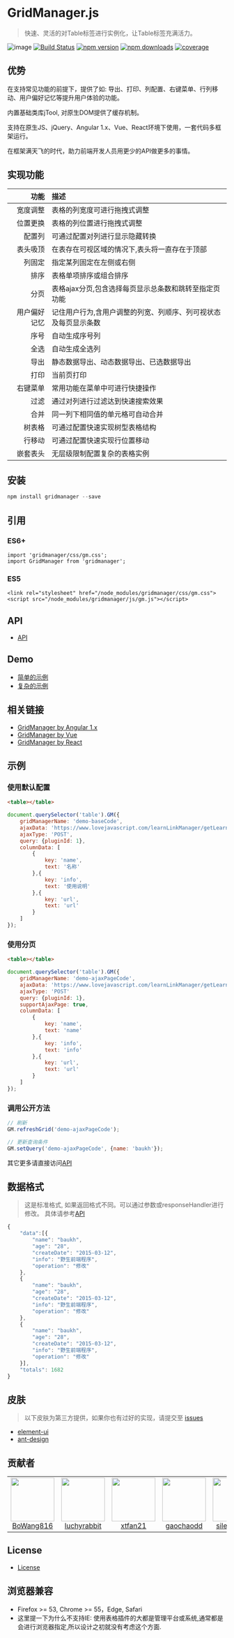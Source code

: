 # GridManager.js
> 快速、灵活的对Table标签进行实例化，让Table标签充满活力。

![image](https://s2.ax1x.com/2019/04/16/AxA4xK.png)
[![Build Status](https://travis-ci.org/baukh789/GridManager.svg?branch=master&style=flat-square)](https://travis-ci.org/baukh789/GridManager)
[![npm version](https://img.shields.io/npm/v/gridmanager.svg?style=flat-square)](https://www.npmjs.com/package/gridmanager)
[![npm downloads](https://img.shields.io/npm/dt/gridmanager.svg?style=flat-square)](https://www.npmjs.com/package/gridmanager)
[![coverage](https://img.shields.io/codecov/c/github/baukh789/GridManager.svg?style=flat-square)](https://codecov.io/gh/baukh789/GridManager)

## 优势
在支持常见功能的前提下，提供了如: 导出、打印、列配置、右键菜单、行列移动、用户偏好记忆等提升用户体验的功能。

内置基础类库jTool, 对原生DOM提供了缓存机制。

支持在原生JS、jQuery、Angular 1.x、Vue、React环境下使用，一套代码多框架运行。

在框架满天飞的时代，助力前端开发人员用更少的API做更多的事情。

## 实现功能
| 功能 | 描述 |
| -: | :- |
| 宽度调整 | 表格的列宽度可进行拖拽式调整 |
| 位置更换 | 表格的列位置进行拖拽式调整 |
| 配置列 | 可通过配置对列进行显示隐藏转换 |
| 表头吸顶 | 在表存在可视区域的情况下,表头将一直存在于顶部 |
| 列固定 | 指定某列固定在左侧或右侧 |
| 排序 | 表格单项排序或组合排序 |
| 分页 | 表格ajax分页,包含选择每页显示总条数和跳转至指定页功能 |
| 用户偏好记忆 | 记住用户行为,含用户调整的列宽、列顺序、列可视状态及每页显示条数 |
| 序号 | 自动生成序号列 |
| 全选 | 自动生成全选列 |
| 导出 | 静态数据导出、动态数据导出、已选数据导出 |
| 打印 | 当前页打印 |
| 右键菜单 | 常用功能在菜单中可进行快捷操作 |
| 过滤 | 通过对列进行过滤达到快速搜索效果 |
| 合并 | 同一列下相同值的单元格可自动合并 |
| 树表格 | 可通过配置快速实现树型表格结构 |
| 行移动 | 可通过配置快速实现行位置移动 |
| 嵌套表头 | 无层级限制配置复杂的表格实例 |

## 安装
```javascript
npm install gridmanager --save
```

## 引用
### ES6+
```
import 'gridmanager/css/gm.css';
import GridManager from 'gridmanager';
```

### ES5
```
<link rel="stylesheet" href="/node_modules/gridmanager/css/gm.css">
<script src="/node_modules/gridmanager/js/gm.js"></script>
```

## API
- [API](http://gridmanager.lovejavascript.com/api/index.html)

## Demo
- [简单的示例](http://gridmanager.lovejavascript.com/demo/index.html)
- [复杂的示例](http://develop.lovejavascript.com/node_modules/gridmanager/demo/index.html)

## 相关链接
- [GridManager by Angular 1.x](https://github.com/baukh789/GridManager-Angular-1.x)
- [GridManager by Vue](https://github.com/baukh789/GridManager-Vue)
- [GridManager by React](https://github.com/baukh789/GridManager-React)

## 示例
### 使用默认配置
```html
<table></table>
```
```javascript
document.querySelector('table').GM({
	gridManagerName: 'demo-baseCode',
    ajaxData: 'https://www.lovejavascript.com/learnLinkManager/getLearnLinkList',
    ajaxType: 'POST',
    query: {pluginId: 1},
    columnData: [
        {
            key: 'name',
            text: '名称'
        },{
            key: 'info',
            text: '使用说明'
        },{
            key: 'url',
            text: 'url'
        }
    ]
});
```

### 使用分页
```html
<table></table>
```
```javascript
document.querySelector('table').GM({
	gridManagerName: 'demo-ajaxPageCode',
    ajaxData: 'https://www.lovejavascript.com/learnLinkManager/getLearnLinkList',
    ajaxType: 'POST'
    query: {pluginId: 1},
    supportAjaxPage: true,
    columnData: [
        {
            key: 'name',
            text: 'name'
        },{
            key: 'info',
            text: 'info'
        },{
            key: 'url',
            text: 'url'
        }
    ]
});
```

### 调用公开方法
```javascript
// 刷新
GM.refreshGrid('demo-ajaxPageCode');

// 更新查询条件
GM.setQuery('demo-ajaxPageCode', {name: 'baukh'});
```

其它更多请直接访问[API](http://gridmanager.lovejavascript.com/api/index.html)

## 数据格式
> 这是标准格式, 如果返回格式不同。可以通过参数或responseHandler进行修改。 具体请参考[API](http://gridmanager.lovejavascript.com/api/index.html#responseHandler)

```javascript
{
    "data":[{
        "name": "baukh",
        "age": "28",
        "createDate": "2015-03-12",
        "info": "野生前端程序",
        "operation": "修改"
    },
    {
        "name": "baukh",
        "age": "28",
        "createDate": "2015-03-12",
        "info": "野生前端程序",
        "operation": "修改"
    },
    {
        "name": "baukh",
        "age": "28",
        "createDate": "2015-03-12",
        "info": "野生前端程序",
        "operation": "修改"
    }],
    "totals": 1682
}
```

## 皮肤
> 以下皮肤为第三方提供，如果你也有过好的实现，请提交至 [issues](https://github.com/baukh789/GridManager/issues)

- [element-ui](https://github.com/xtfan21/GridManager-element-skin)
- [ant-design](https://github.com/BoWang816/GridManager-antDesign-skin)

## 贡献者
<table>
<tr>
    <td>
        <a href="https://github.com/BoWang816">
            <img alt="" width="100" height="100" class="avatar width-full rounded-2" src="https://avatars2.githubusercontent.com/u/26587649?s=460&v=4">
            <div style="text-align:center">BoWang816</div>
        </a>
    </td>
    <td>
        <a href="https://github.com/luchyrabbit">
            <img alt="" width="100" height="100" class="avatar width-full rounded-2" src="https://avatars0.githubusercontent.com/u/21122430?s=460&v=4">
            <div style="text-align:center">luchyrabbit</div>
        </a>
    </td>
    <td>
        <a href="https://github.com/xtfan21">
            <img alt="" width="100" height="100" class="avatar width-full rounded-2" src="https://avatars2.githubusercontent.com/u/23092282?s=460&v=4">
            <div style="text-align:center">xtfan21</div>
        </a>
    </td>
    <td>
        <a href="https://github.com/gaochaodd">
            <img alt="" width="100" height="100" class="avatar width-full rounded-2" src="https://avatars3.githubusercontent.com/u/19342927?s=460&v=4">
            <div style="text-align:center">gaochaodd</div>
        </a>
    </td>
    <td>
        <a href="https://github.com/silence717">
            <img alt="" width="100" height="100" class="avatar width-full rounded-2" src="https://avatars2.githubusercontent.com/u/8267830?s=460&amp;v=4">
            <div style="text-align:center">silence717</div>
        </a>
    </td>
    <td>
        <a href="https://github.com/heriky">
            <img alt="" width="100" height="100" class="avatar width-full rounded-2" src="https://avatars1.githubusercontent.com/u/12195736?s=460&v=4">
            <div style="text-align:center">heriky</div>
        </a>
    </td>
</tr>
</table>

## License
- [License](/LICENSE)

## 浏览器兼容
- Firefox >= 53, Chrome >= 55，Edge, Safari
- 这里提一下为什么不支持IE: 使用表格插件的大都是管理平台或系统,通常都是会进行浏览器指定,所以设计之初就没有考虑这个方面.
